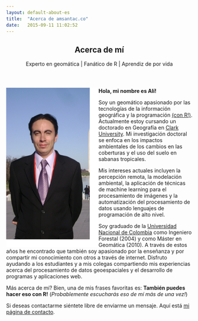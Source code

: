 ```yaml
---
layout: default-about-es
title:  "Acerca de amsantac.co"
date:   2015-09-11 11:02:52
---
```

<header>
<h2>Acerca de mí</h2>
<span class="byline">Experto en geomática | Fanático de R | Aprendiz de por vida</span>
</header>

<p>
<a href="#" class="image full"><img src="/images/aboutme.png" alt="" style="float:left;width:250px;height:430px;"/></a>
<strong>Hola, mi nombre es Alí!</strong>

Soy un geomático apasionado por las tecnologías de la información geográfica y la programación <a href="http://r-project.org">(con R!)</a>. Actualmente estoy cursando un doctorado en Geografía en <a href="http://www.clarku.edu">Clark University</a>. Mi investigación doctoral se enfoca en los impactos ambientales de los cambios en las coberturas y el uso del suelo en sabanas tropicales. 

Mis intereses actuales incluyen la percepción remota, la modelación ambiental, la aplicación de técnicas de machine learning para el procesamiento de imágenes y la automatización del procesamiento de datos usando lenguajes de programación de alto nivel.
</p>

Soy graduado de la [Universidad Nacional de Colombia] como Ingeniero Forestal (2004) y como Máster en Geomática (2010). A través de estos años he encontrado que también soy apasionado por la enseñanza y por compartir mi conocimiento con otros a través de internet. Disfruto ayudando a los estudiantes y a mis colegas compartiendo mis experiencias acerca del procesamiento de datos geoespaciales y el desarrollo de programas y aplicaciones web.  

Más acerca de mí? Bien, una de mis frases favoritas es: **También puedes hacer eso con R!** (*Probablemente escucharás eso de mí más de una vez!*)

Si deseas contactarme siéntete libre de enviarme un mensaje. Aquí está [mi página de contacto].

[(R!)]: http://r-project.org
[R!]: http://r-project.org
[Clark University]: http://www.clarku.edu
[Universidad Nacional de Colombia]: http://www.unal.edu.co
[mi página de contacto]: /es/contact.html